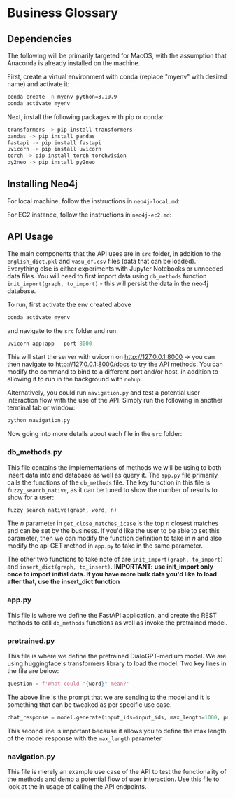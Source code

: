 # Business Glossary

## Dependencies

The following will be primarily targeted for MacOS, with the assumption that Anaconda is already installed on the machine.

First, create a virtual environment with conda (replace "myenv" with desired name) and activate it:
```zsh
conda create -n myenv python=3.10.9
conda activate myenv
```

Next, install the following packages with pip or conda:
```zsh
transformers -> pip install transformers
pandas -> pip install pandas
fastapi -> pip install fastapi
uvicorn -> pip install uvicorn
torch -> pip install torch torchvision
py2neo -> pip install py2neo
```

## Installing Neo4j

For local machine, follow the instructions in `neo4j-local.md`:

For EC2 instance, follow the instructions in `neo4j-ec2.md`:

## API Usage

The main components that the API uses are in `src` folder, in addition to the `english_dict.pkl` and `vasu_df.csv` files (data that can be loaded). Everything else is either experiments with Jupyter Notebooks or unneeded data files. You will need to first import data using `db_methods` function `init_import(graph, to_import)` - this will persist the data in the neo4j database.

To run, first activate the env created above 
```python
conda activate myenv
```
and navigate to the `src` folder and run:
```python
uvicorn app:app --port 8000
```

This will start the server with uvicorn on http://127.0.0.1:8000 -> you can then navigate to http://127.0.0.1:8000/docs to try the API methods. You can modify the command to bind to a different port and/or host, in addition to allowing it to run in the background with `nohup`. 

Alternatively, you could run `navigation.py` and test a potential user interaction flow with the use of the API. Simply run the following in another terminal tab or window:
```python
python navigation.py
```

Now going into more details about each file in the `src` folder:

### db_methods.py

This file contains the implementations of methods we will be using to both insert data into and database as well as query it. The `app.py` file primarily calls the functions of the `db_methods` file. The key function in this file is `fuzzy_search_native`, as it can be tuned to show the number of results to show for a user: 

```python
fuzzy_search_native(graph, word, n)
```

The *n* parameter in `get_close_matches_icase` is the top *n* closest matches and can be set by the business. If you'd like the user to be able to set this parameter, then we can modify the function definition to take in *n* and also modify the api GET method in `app.py` to take in the same parameter.

The other two functions to take note of are `init_import(graph, to_import)` and `insert_dict(graph, to_insert)`. 
**IMPORTANT: use init_import only once to import initial data. If you have more bulk data you'd like to load after that, use the insert_dict function**

### app.py

This file is where we define the FastAPI application, and create the REST methods to call `db_methods` functions as well as invoke the pretrained model.

### pretrained.py

This file is where we define the pretrained DialoGPT-medium model. We are using huggingface's transformers library to load the model. Two key lines in the file are below:

```python
question = f'What could "{word}" mean?'
```
The above line is the prompt that we are sending to the model and it is something that can be tweaked as per specific use case.

```python
chat_response = model.generate(input_ids=input_ids, max_length=1000, pad_token_id=tokenizer.eos_token_id)
```
This second line is important because it allows you to define the max length of the model response with the `max_length` parameter.

### navigation.py

This file is merely an example use case of the API to test the functionality of the methods and demo a potential flow of user interaction. Use this file to look at the in usage of calling the API endpoints.